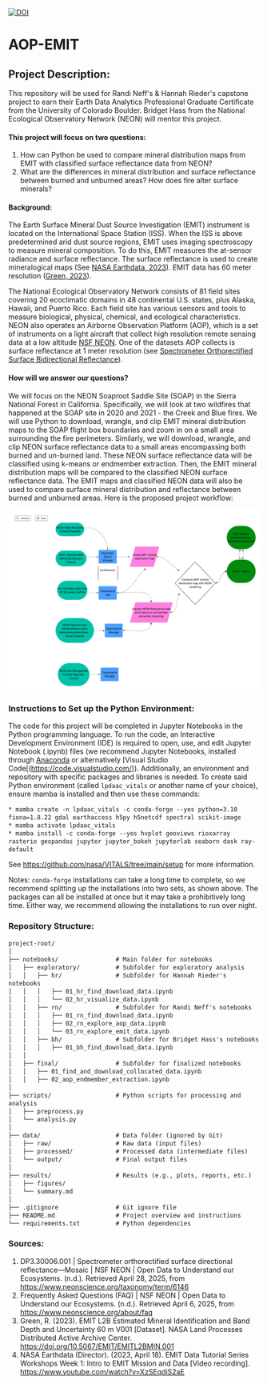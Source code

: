[![DOI](https://zenodo.org/badge/968394746.svg)](https://doi.org/10.5281/zenodo.15300127)

# AOP-EMIT

## Project Description:
This repository will be used for Randi Neff's & Hannah Rieder's capstone project to earn their Earth Data Analytics Professional Graduate Certificate from the University of Colorado Boulder. Bridget Hass from the National Ecological Observatory Network (NEON) will mentor this project.

#### This project will focus on two questions:
1. How can Python be used to compare mineral distribution maps from EMIT with classified surface reflectance data from NEON?
2. What are the differences in mineral distribution and surface reflectance between burned and unburned areas? How does fire alter surface minerals?

#### Background:
The Earth Surface Mineral Dust Source Investigation (EMIT) instrument is located on the International Space Station (ISS). When the ISS is above predetermined arid dust source regions, EMIT uses imaging spectroscopy to measure mineral composition. To do this, EMIT measures the at-sensor radiance and surface reflectance. The surface reflectance is used to create mineralogical maps (See [NASA Earthdata, 2023](https://youtu.be/XzSEqdiS2aE?si=tVGhGFSt7dm2RFOG)). EMIT data has 60 meter resolution ([Green, 2023](https://lpdaac.usgs.gov/products/emitl2bminv001/)).

The National Ecological Observatory Network consists of 81 field sites covering 20 ecoclimatic domains in 48 continental U.S. states, plus Alaska, Hawaii, and Puerto Rico. Each field site has various sensors and tools to measure biological, physical, chemical, and ecological characteristics. NEON also operates an Airborne Observation Platform (AOP), which is a set of instruments on a light aircraft that collect high resolution remote sensing data at a low altitude [NSF NEON](https://www.neonscience.org/about/faq). One of the datasets AOP collects is surface reflectance at 1 meter resolution (see [Spectrometer Orthorectified Surface Bidirectional Reflectance](https://data.neonscience.org/data-products/DP3.30006.002)).

#### How will we answer our questions?
We will focus on the NEON Soaproot Saddle Site (SOAP) in the Sierra National Forest in California. Specifically, we will look at two wildfires that happened at the SOAP site in 2020 and 2021 - the Creek and Blue fires. We will use Python to download, wrangle, and clip EMIT mineral distribution maps to the SOAP flight box boundaries and zoom in on a small area surrounding the fire perimeters. Similarly, we will download, wrangle, and clip NEON surface reflectance data to a small areas encompassing both burned and un-burned land. These NEON surface reflectance data will be classified using k-means or endmember extraction. Then, the EMIT mineral distribution maps will be compared to the classified NEON surface reflectance data. The EMIT maps and classified NEON data will also be used to compare surface mineral distribution and reflectance between burned and unburned areas. Here is the proposed project workflow:

<img src="img/capstone_workflow.png">

### Instructions to Set up the Python Environment:
The code for this project will be completed in Jupyter Notebooks in the Python programming language. To run the code, an Interactive Development Environment (IDE) is required to open, use, and edit Jupyter Notebook (.ipynb) files (we recommend Jupyter Notebooks, installed through [Anaconda](https://www.anaconda.com/) or alternatively [Visual Studio Code[(https://code.visualstudio.com/)). Additionally, an environment and repository with specific packages and libraries is needed. To create said Python environment (called `lpdaac_vitals` or another name of your choice), ensure mamba is installed and then use these commands:

```
* mamba create -n lpdaac_vitals -c conda-forge --yes python=3.10 fiona=1.8.22 gdal earthaccess h5py h5netcdf spectral scikit-image
* mamba activate lpdaac_vitals
* mamba install -c conda-forge --yes hvplot geoviews rioxarray rasterio geopandas jupyter jupyter_bokeh jupyterlab seaborn dask ray-default
```

See https://github.com/nasa/VITALS/tree/main/setup for more information. 

Notes: `conda-forge` installations can take a long time to complete, so we recommend splitting up the installations into two sets, as shown above. The packages can all be installed at once but it may take a prohibitively long time. Either way, we recommend allowing the installations to run over night.

### Repository Structure:

```
project-root/
│
├── notebooks/                # Main folder for notebooks
│   ├── exploratory/          # Subfolder for exploratory analysis
│   │   ├── hr/               # Subfolder for Hannah Rieder's notebooks
│   │   │   ├── 01_hr_find_download_data.ipynb
│   │   │   └── 02_hr_visualize_data.ipynb
│   │   ├── rn/               # Subfolder for Randi Neff's notebooks
│   │   │   ├── 01_rn_find_download_data.ipynb
│   │   │   ├── 02_rn_explore_aop_data.ipynb
│   │   │   └── 03_rn_explore_emit_data.ipynb
│   │   ├── bh/               # Subfolder for Bridget Hass's notebooks
│   │   │   ├── 01_bh_find_download_data.ipynb
│   │
│   ├── final/                # Subfolder for finalized notebooks
│   │   ├── 01_find_and_download_collocated_data.ipynb
│   │   ├── 02_aop_endmember_extraction.ipynb
│
├── scripts/                  # Python scripts for processing and analysis
│   ├── preprocess.py
│   └── analysis.py
│
├── data/                     # Data folder (ignored by Git)
│   ├── raw/                  # Raw data (input files)
│   ├── processed/            # Processed data (intermediate files)
│   └── output/               # Final output files
│
├── results/                  # Results (e.g., plots, reports, etc.)
│   ├── figures/
│   └── summary.md
│
├── .gitignore                # Git ignore file
├── README.md                 # Project overview and instructions
└── requirements.txt          # Python dependencies
```

### Sources:

1. DP3.30006.001 | Spectrometer orthorectified surface directional reflectance—Mosaic | NSF NEON | Open Data to Understand our Ecosystems. (n.d.). Retrieved April 28, 2025, from https://www.neonscience.org/taxonomy/term/6146
2. Frequently Asked Questions (FAQ) | NSF NEON | Open Data to Understand our Ecosystems. (n.d.). Retrieved April 6, 2025, from https://www.neonscience.org/about/faq
3. Green, R. (2023). EMIT L2B Estimated Mineral Identification and Band Depth and Uncertainty 60 m V001 [Dataset]. NASA Land Processes Distributed Active Archive Center. https://doi.org/10.5067/EMIT/EMITL2BMIN.001
4. NASA Earthdata (Director). (2023, April 18). EMIT Data Tutorial Series Workshops Week 1: Intro to EMIT Mission and Data [Video recording]. https://www.youtube.com/watch?v=XzSEqdiS2aE
